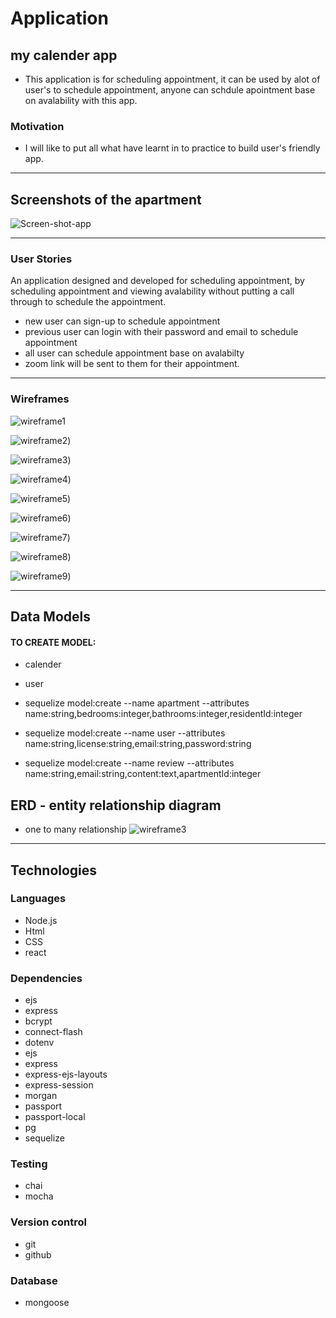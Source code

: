 #  Application

## my calender app
* This application is for scheduling appointment, it can be used by alot of user's to schedule appointment, anyone can schdule apointment base on avalability with this app.

### Motivation

* I will like to put all what have learnt in to practice to build user's friendly app.

---

## Screenshots of the apartment 

![Screen-shot-app](./imagesPlanning/calendly1.PNG)

---
### User Stories
An application designed and developed for scheduling appointment, by scheduling appointment and viewing avalability without putting a call through to schedule the appointment.

* new user can sign-up to schedule appointment
* previous user can login with their password and email to schedule appointment
* all user can schedule appointment base on avalabilty
* zoom link will be sent to them for their appointment.
---

### Wireframes

![wireframe1](./imagesPlanning/calendly1.PNG)

![wireframe2](./imagesPlanning/calendly2.PNG))

![wireframe3](./imagesPlanning/calendly3.PNG))

![wireframe4](./imagesPlanning/calendly4.PNG))

![wireframe5](./imagesPlanning/calendly5.PNG))

![wireframe6](./imagesPlanning/calendly6.PNG))

![wireframe7](./imagesPlanning/calendly7.PNG))

![wireframe8](./imagesPlanning/calendly8.PNG))

![wireframe9](./imagesPlanning/calendly9.PNG))

---
## Data Models 

#### TO CREATE MODEL:

* calender
* user

 * sequelize model:create --name apartment --attributes name:string,bedrooms:integer,bathrooms:integer,residentId:integer

 * sequelize model:create --name user --attributes name:string,license:string,email:string,password:string

 * sequelize model:create --name review --attributes name:string,email:string,content:text,apartmentId:integer


## ERD - entity relationship diagram
* one to many relationship
![wireframe3](./imagesPlanning/Apartment-ERD.png)
---


## Technologies 
### Languages
* Node.js
* Html
* CSS
* react
### Dependencies
* ejs
* express
* bcrypt
* connect-flash
* dotenv
* ejs
* express
* express-ejs-layouts
* express-session
* morgan
* passport
* passport-local
* pg
* sequelize
### Testing 
* chai
* mocha
### Version control
* git
* github
### Database
* mongoose